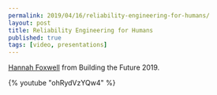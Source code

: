 ```yaml
---
permalink: 2019/04/16/reliability-engineering-for-humans/
layout: post
title: Reliability Engineering for Humans
published: true
tags: [video, presentations]
---
```


<a href="https://twitter.com/HannahFoxwell">Hannah Foxwell</a> from Building the Future 2019.

{% youtube "ohRydVzYQw4" %}

